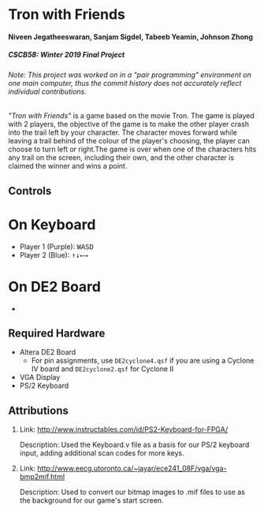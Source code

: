 # Tron with Friends
#### Niveen Jegatheeswaran, Sanjam Sigdel, Tabeeb Yeamin, Johnson Zhong
##### CSCB58: Winter 2019 Final Project

###### Note: This project was worked on in a "pair programming" environment on one main computer, thus the commit history does not accurately reflect individual contributions.

_"Tron with Friends"_ is a game based on the movie Tron. The game is played with 2 players, the objective of the game is to make the other player crash into the trail left by your character. The character moves forward while leaving a trail behind of the colour of the player's choosing, the player can choose to turn left or right.The game is over when one of the characters hits any trail on the screen, including their own, and the other character is claimed the winner and wins a point.

## Controls
# On Keyboard
* Player 1 (Purple): <kbd>W</kbd><kbd>A</kbd><kbd>S</kbd><kbd>D</kbd>
* Player 2 (Blue): <kbd>↑</kbd><kbd>↓</kbd><kbd>←</kbd><kbd>→</kbd>
# On DE2 Board
* 

## Required Hardware
- Altera DE2 Board
   - For pin assignments, use `DE2cyclone4.qsf` if you are using a Cyclone IV board and `DE2cyclone2.qsf` for Cyclone II
- VGA Display
- PS/2 Keyboard

## Attributions
1. Link: http://www.instructables.com/id/PS2-Keyboard-for-FPGA/

   Description: Used the Keyboard.v file as a basis for our PS/2 keyboard input, adding additional scan codes for more keys.
   
2. Link: http://www.eecg.utoronto.ca/~jayar/ece241_08F/vga/vga-bmp2mif.html

   Description: Used to convert our bitmap images to .mif files to use as the background for our game's start screen.